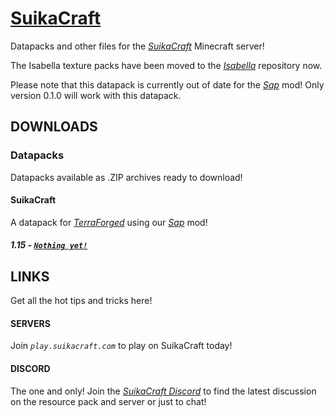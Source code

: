 # [SuikaCraft](http://suikacraft.com)

Datapacks and other files for the *[SuikaCraft](https://github.com/yurisuika/SuikaCraft)* Minecraft server!

The Isabella texture packs have been moved to the *[Isabella](https://github.com/yurisuika/Isabella)* repository now.

Please note that this datapack is currently out of date for the *[Sap](https://github.com/yurisuika/Sap)* mod! Only version 0.1.0 will work with this datapack.

## DOWNLOADS

### Datapacks

Datapacks available as .ZIP archives ready to download!

#### SuikaCraft

A datapack for *[TerraForged](https://github.com/TerraForged/TerraForged)* using our *[Sap](https://github.com/yurisuika/Sap)* mod!

##### 1.15 - [*`Nothing yet!`*]()

## LINKS

Get all the hot tips and tricks here!

#### SERVERS

Join *`play.suikacraft.com`* to play on SuikaCraft today!

#### DISCORD

The one and only! Join the *[SuikaCraft Discord](https://discord.gg/0zdNEkQle7Qg9C1H)* to find the latest discussion on the resource pack and server or just to chat!
